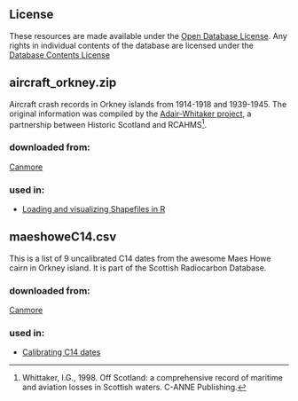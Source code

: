 
## License

These resources are made available under the [Open Database License](http://opendatacommons.org/licenses/odbl/1.0/). Any rights in individual contents of the database are licensed under the [Database Contents License](http://opendatacommons.org/licenses/dbcl/1.0/)


## aircraft_orkney.zip
Aircraft crash records in Orkney islands from 1914-1918 and 1939-1945. The original information was compiled by the [Adair-Whitaker project](https://canmore.org.uk/project/935283), a partnership between Historic Scotland and RCAHMS[^1].

### downloaded from:
[Canmore](https://canmore.org.uk/site/search/result?SITETYPE=1785&COUNCIL=330)

### used in:
- [Loading and visualizing Shapefiles in R](http://research.shca.ed.ac.uk/past-by-numbers/2017/04/19/loading-and-visualizing-shapefiles-in-r/)

## maeshoweC14.csv

This is a list of 9 uncalibrated C14 dates from the awesome Maes Howe cairn in Orkney island. It is part of the Scottish Radiocarbon Database.

### downloaded from:
[Canmore](https://canmore.org.uk/c14index/2094)

### used in:
- [Calibrating C14 dates](http://research.shca.ed.ac.uk/past-by-numbers/2017/04/12/calibrating-c14-dates/)



[^1]: Whittaker, I.G., 1998. Off Scotland: a comprehensive record of maritime and aviation losses in Scottish waters. C-ANNE Publishing.

